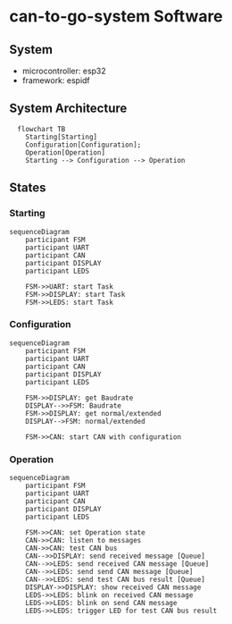 # can-to-go-system Software 
## System
- microcontroller: esp32
- framework: espidf

## System Architecture
```mermaid
  flowchart TB
    Starting[Starting]
    Configuration[Configuration];
    Operation[Operation]
    Starting --> Configuration --> Operation
```

## States
### Starting
```mermaid
sequenceDiagram
    participant FSM
    participant UART
    participant CAN
    participant DISPLAY
    participant LEDS

    FSM->>UART: start Task
    FSM->>DISPLAY: start Task
    FSM->>LEDS: start Task
```

### Configuration
```mermaid
sequenceDiagram
    participant FSM
    participant UART
    participant CAN
    participant DISPLAY
    participant LEDS

    FSM->>DISPLAY: get Baudrate
    DISPLAY-->>FSM: Baudrate 
    FSM->>DISPLAY: get normal/extended
    DISPLAY-->FSM: normal/extended

    FSM->>CAN: start CAN with configuration
```

### Operation
```mermaid
sequenceDiagram
    participant FSM
    participant UART
    participant CAN
    participant DISPLAY
    participant LEDS

    FSM->>CAN: set Operation state
    CAN->>CAN: listen to messages
    CAN->>CAN: test CAN bus
    CAN-->>DISPLAY: send received message [Queue]
    CAN-->>LEDS: send received CAN message [Queue]
    CAN-->>LEDS: send send CAN message [Queue]
    CAN-->>LEDS: send test CAN bus result [Queue]
    DISPLAY->>DISPLAY: show received CAN message
    LEDS->>LEDS: blink on received CAN message
    LEDS->>LEDS: blink on send CAN message
    LEDS->>LEDS: trigger LED for test CAN bus result
```